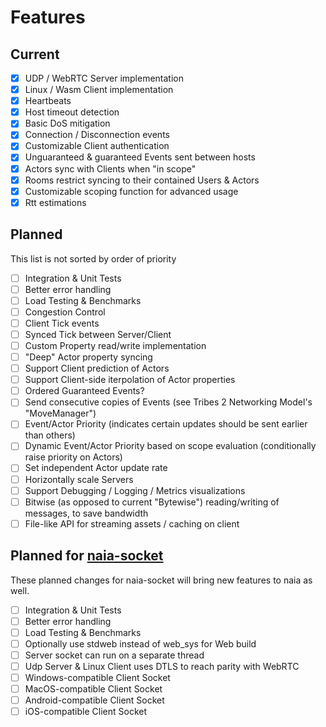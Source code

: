 # Features

## Current

* [x] UDP / WebRTC Server implementation
* [x] Linux / Wasm Client implementation
* [x] Heartbeats
* [x] Host timeout detection
* [x] Basic DoS mitigation
* [x] Connection / Disconnection events
* [x] Customizable Client authentication
* [x] Unguaranteed & guaranteed Events sent between hosts
* [x] Actors sync with Clients when "in scope"
* [x] Rooms restrict syncing to their contained Users & Actors
* [x] Customizable scoping function for advanced usage
* [x] Rtt estimations

## Planned
This list is not sorted by order of priority

* [ ] Integration & Unit Tests
* [ ] Better error handling
* [ ] Load Testing & Benchmarks
* [ ] Congestion Control
* [ ] Client Tick events
* [ ] Synced Tick between Server/Client
* [ ] Custom Property read/write implementation
* [ ] "Deep" Actor property syncing
* [ ] Support Client prediction of Actors
* [ ] Support Client-side iterpolation of Actor properties
* [ ] Ordered Guaranteed Events?
* [ ] Send consecutive copies of Events (see Tribes 2 Networking Model's "MoveManager")
* [ ] Event/Actor Priority (indicates certain updates should be sent earlier than others)
* [ ] Dynamic Event/Actor Priority based on scope evaluation (conditionally raise priority on Actors)
* [ ] Set independent Actor update rate
* [ ] Horizontally scale Servers
* [ ] Support Debugging / Logging / Metrics visualizations
* [ ] Bitwise (as opposed to current "Bytewise") reading/writing of messages, to save bandwidth
* [ ] File-like API for streaming assets / caching on client

## Planned for [naia-socket](https://github.com/naia-rs/naia-socket)

These planned changes for naia-socket will bring new features to naia as well.

* [ ] Integration & Unit Tests
* [ ] Better error handling
* [ ] Load Testing & Benchmarks
* [ ] Optionally use stdweb instead of web_sys for Web build
* [ ] Server socket can run on a separate thread
* [ ] Udp Server & Linux Client uses DTLS to reach parity with WebRTC
* [ ] Windows-compatible Client Socket
* [ ] MacOS-compatible Client Socket
* [ ] Android-compatible Client Socket
* [ ] iOS-compatible Client Socket
